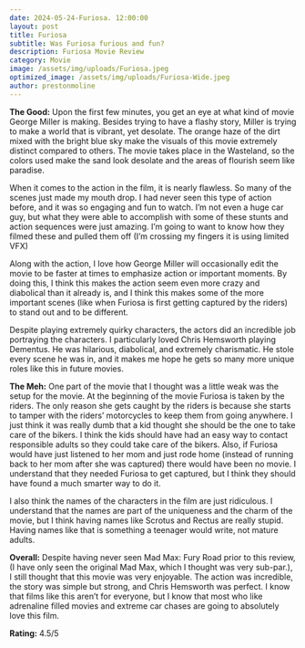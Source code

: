 ```yaml
---
date: 2024-05-24-Furiosa. 12:00:00
layout: post
title: Furiosa
subtitle: Was Furiosa furious and fun?
description: Furiosa Movie Review
category: Movie
image: /assets/img/uploads/Furiosa.jpeg
optimized_image: /assets/img/uploads/Furiosa-Wide.jpeg
author: prestonmoline
---
```


**The Good:**
Upon the first few minutes, you get an eye at what kind of movie George Miller is making. Besides trying to have a flashy story, Miller is trying to make a world that is vibrant, yet desolate. The orange haze of the dirt mixed with the bright blue sky make the visuals of this movie extremely distinct compared to others. The movie takes place in the Wasteland, so the colors used make the sand look desolate and the areas of flourish seem like paradise. 

When it comes to the action in the film, it is nearly flawless. So many of the scenes just made my mouth drop. I had never seen this type of action before, and it was so engaging and fun to watch. I’m not even a huge car guy, but what they were able to accomplish with some of these stunts and action sequences were just amazing. I’m going to want to know how they filmed these and pulled them off (I’m crossing my fingers it is using limited VFX)

Along with the action, I love how George Miller will occasionally edit the movie to be faster at times to emphasize action or important moments. By doing this, I think this makes the action seem even more crazy and diabolical than it already is, and I think this makes some of the more important scenes (like when Furiosa is first getting captured by the riders) to stand out and to be different.

Despite playing extremely quirky characters, the actors did an incredible job portraying the characters. I particularly loved Chris Hemsworth playing Dementus. He was hilarious, diabolical, and extremely charismatic. He stole every scene he was in, and it makes me hope he gets so many more unique roles like this in future movies.


**The Meh:**
One part of the movie that I thought was a little weak was the setup for the movie. At the beginning of the movie Furiosa is taken by the riders. The only reason she gets caught by the riders is because she starts to tamper with the riders’ motorcycles to keep them from going anywhere. I just think it was really dumb that a kid thought she should be the one to take care of the bikers. I think the kids should have had an easy way to contact responsible adults so they could take care of the bikers. Also, if Furiosa would have just listened to her mom and just rode home (instead of running back to her mom after she was captured) there would have been no movie. I understand that they needed Furiosa to get captured, but I think they should have found a much smarter way to do it. 

I also think the names of the characters in the film are just ridiculous. I understand that the names are part of the uniqueness and the charm of the movie, but I think having names like Scrotus and Rectus are really stupid. Having names like that is something a teenager would write, not mature adults.



**Overall:**
Despite having never seen Mad Max: Fury Road prior to this review, (I have only seen the original Mad Max, which I thought was very sub-par.), I still thought that this movie was very enjoyable. The action was incredible, the story was simple but strong, and Chris Hemsworth was perfect. I know that films like this aren’t for everyone, but I know that most who like adrenaline filled movies and extreme car chases are going to absolutely love this film.


**Rating:**
4.5/5
